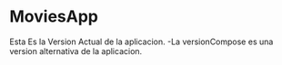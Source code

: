 # MoviesApp

Esta Es la Version Actual de la aplicacion.
-La versionCompose es una version alternativa de la aplicacion.
